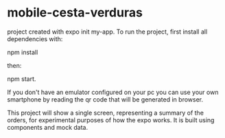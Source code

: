 # mobile-cesta-verduras

project created with expo init my-app.
To run the project, first install all dependencies with:

npm install

then:

npm start.

If you don't have an emulator configured on your pc you can use your own smartphone by reading the qr code that will be generated in browser.

This project will show a single screen, representing a summary of the orders, for experimental purposes of how the expo works.
It is built using components and  mock data.

